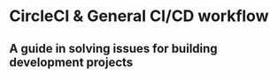 # CircleCI & General CI/CD workflow 

## A guide in solving issues for building development projects